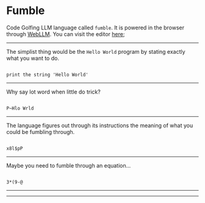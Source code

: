 # Fumble
Code Golfing LLM language called `fumble`. It is powered in the browser through [WebLLM](https://webllm.mlc.ai).
You can visit the editor [here](https://tkellehe.github.io/fumble/editor.html);


---

The simplist thing would be the `Hello World` program by stating exactly what you want to do.

<div class="fumble-v0" code="print the string 'Hello World'" collapsed>
<pre><code>
print the string 'Hello World'
</code></pre>
</div>

---

Why say lot word when little do trick?

<div class="fumble-v0" collapsed>
<pre><code>
P~Hlo Wrld
</code></pre>
</div>

---

The language figures out through its instructions the meaning of what you could be fumbling through.

<div class="fumble-v0" code="x8l$pP" collapsed>
<pre><code>
x8l$pP
</code></pre>
</div>

---

Maybe you need to fumble through an equation...


<div class="fumble-v0" code="3*(9-@" args="3" collapsed>
<pre><code>
3*(9-@
</code></pre>
</div>

---
---


<script src="versions/fumble-v0.js"></script>
